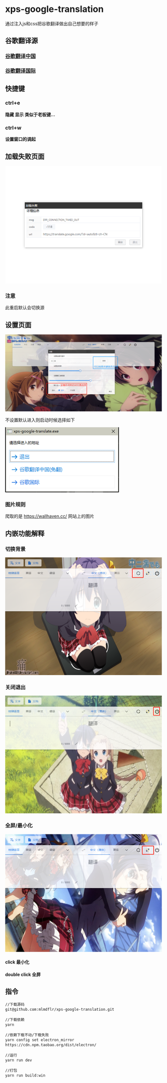 # xps-google-translation

通过注入js和css把谷歌翻译做出自己想要的样子

## 谷歌翻译源

### [谷歌翻译中国](https://translate.google.cn/?sl=auto&tl=zh-CN)

### [谷歌翻译国际](https://translate.google.com/?sl=auto&tl=zh-CN)

## 快捷键

### ctrl+e

**隐藏 显示 类似于老板键...**

### ctrl+w

**设置窗口的调起**



## 加载失败页面

![image-20211130100119501](README.assets\image-20211130100119501.png)

### 注意

此重启默认会切换源



## 设置页面

![image-20211109174954158](README.assets\image-20211109174954158.png)

不设置默认进入则启动时候选择如下

![image-20211109175203783](README.assets\image-20211109175203783.png)

### 图片规则

爬取的是  https://wallhaven.cc/  网站上的图片

## 内嵌功能解释

### 切换背景

![image-20211130095151054](README.assets\image-20211130095151054.png)

### 关闭退出

![image-20211130095233260](README.assets\image-20211130095233260.png)

### 全屏/最小化

![image-20211130095406590](README.assets\image-20211130095406590.png)

#### click 最小化

#### double click 全屏



## 指令

```shell
//下载源码
git@github.com:mlmdflr/xps-google-translation.git

//下载依赖
yarn 

//依赖下载不动/下载失败
yarn config set electron_mirror https://cdn.npm.taobao.org/dist/electron/

//运行
yarn run dev

//打包
yarn run build:win
```



